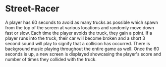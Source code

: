 # Street-Racer
 
A player has 60 seconds to avoid as many trucks as possible which spawn from the top of the screen at various locations and randomly move down fast or slow. Each time the player avoids the truck, they gain a point. If a player runs into the truck, their car will become broken and a short 3 second sound will play to signify that a collision has occurred. There is background music playing throughout the entire game as well. Once the 60 seconds is up, a new screen is displayed showcasing the player's score and number of times they collided with the truck.
